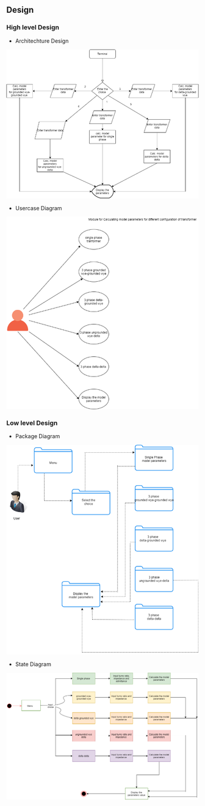 ##  Design

### High level Design

*   Architechture Design

![architechture design](https://github.com/SMIT17021/LTTS_MINI_-259893-/blob/master/2_Design/flow%20chart.png)

*   Usercase Diagram

![usercase](https://github.com/SMIT17021/LTTS_MINI_-259893-/blob/master/2_Design/user%20case.png)

### Low level Design

*   Package Diagram

 ![package](https://github.com/SMIT17021/LTTS_MINI_-259893-/blob/master/2_Design/component%20diagram.png) 

*   State Diagram

 ![state](https://github.com/SMIT17021/LTTS_MINI_-259893-/blob/master/2_Design/state%20diagram.png)
